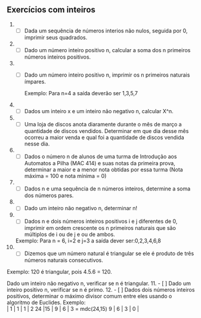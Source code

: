 ## Exercícios com inteiros

1. - [ ] Dada um sequência de números interios não nulos, seguida por 0, imprimir seus quadrados.
2. - [ ] Dado um número inteiro positivo n, calcular a soma dos n primeiros números inteiros positivos.
3. - [ ] Dado um número inteiro positivo n, imprimir os n primeiros naturais ímpares.
        
        Exemplo: Para n=4 a saída deverão ser 1,3,5,7
4. - [ ] Dados um inteiro x e um inteiro não negativo n, calcular X^n.
5. - [ ] Uma loja de discos anota diaramente durante o mês de março a quantidade de discos vendidos. Determinar em que dia desse mês ocorreu a maior venda e qual foi a quantidade de discos vendida nesse dia.
6. - [ ] Dados o número n de alunos de uma turma de Introdução aos Automatos a Pilha (MAC 414) e suas notas da primeira prova, determinar a maior e a menor nota obtidas por essa turma (Nota máxima = 100 e nota mínima = 0)
7. - [ ] Dados n e uma sequência de n números inteiros, determine a soma dos números pares.
8. - [ ] Dado um inteiro não negativo n, determinar n!
9. - [ ] Dados n e dois números inteiros positivos i e j diferentes de 0, imprimir em ordem crescente os n primeiros naturais que são múltiplos de i ou de j e ou de ambos.
    
   Exemplo: Para n = 6, i=2 e j=3 a saída dever ser:0,2,3,4,6,8
10. - [ ] Dizemos que um número natural é triangular se ele é produto de três números naturais consecutivos.

   Exemplo: 120 é triangular, pois 4.5.6 = 120.

   Dado um inteiro não negativo n, verificar se n é triangular.
11. - [ ] Dado um inteiro positivo n, verificar se n é primo. 
12. - [ ] Dados dois números inteiros positivos, determinar o máximo divisor comum entre eles usando o algoritmo de Euclides.
    Exemplo:         
                        | 1 | 1 | 1 | 2
                     24 |15 | 9 | 6 | 3  = mdc(24,15)
                      9 | 6 | 3 | 0 |
